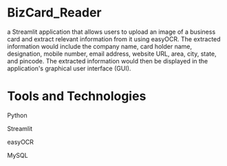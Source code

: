 # BizCard_Reader
a Streamlit application that allows users to upload an image of a business card and extract relevant information from it using easyOCR.
The extracted information would include the company name, card holder name, designation, mobile number, email address, website URL, area, city, state, and pincode. The extracted information would then be displayed in the application's graphical user interface (GUI).

# Tools and Technologies
Python

Streamlit

easyOCR

MySQL
